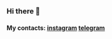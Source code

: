 ### Hi there 👋

#### My contacts: [instagram](https://www.instagram.com/sergey.verbin/) [telegram](https://t.me/sergey_verbin/)
